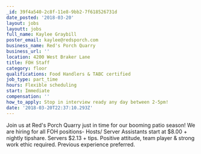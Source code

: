 ```yaml
---
_id: 39f4a540-2c8f-11e8-9bb2-7f618526731d
date_posted: '2018-03-20'
layout: jobs
layoutt: jobs
full_name: Kaylee Graybill
poster_email: kaylee@redsporch.com
business_name: Red's Porch Quarry
business_url: ''
location: 4200 West Braker Lane
title: FOH Staff
category: floor
qualifications: Food Handlers & TABC certified
job_type: part_time
hours: Flexible scheduling
start: Immediate
compensation: ''
how_to_apply: Stop in interview ready any day between 2-5pm!
date: '2018-03-20T22:37:10.293Z'
---
```

Join us at Red's Porch Quarry just in time for our booming patio season! We are hiring for all FOH positions- Hosts/ Server Assistants start at $8.00 + nightly tipshare. Servers $2.13 + tips. Positive attitude, team player & strong work ethic required. Previous experience preferred.
